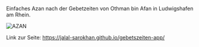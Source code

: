Einfaches Azan nach der Gebetzeiten von Othman bin Afan in Ludwigshafen am Rhein. 

![AZAN](https://github.com/user-attachments/assets/11714532-948a-4acb-a2db-7882593da36d)

Link zur Seite: https://jalal-sarokhan.github.io/gebetszeiten-app/
